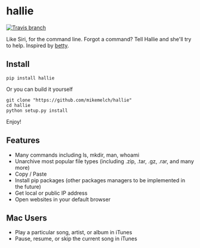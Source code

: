 hallie
===============================

[![Travis branch](https://img.shields.io/travis/joyent/node/v0.6.svg)]()

Like Siri, for the command line. Forgot a command? Tell Hallie and she'll try to help. Inspired by [betty](https://github.com/pickhardt/betty).

Install
--------

`pip install hallie`

Or you can build it yourself

```
git clone "https://github.com/mikemelch/hallie"
cd hallie
python setup.py install
```

Enjoy!

Features
--------

* Many commands including ls, mkdir, man, whoami
* Unarchive most popular file types (including .zip, .tar, .gz, .rar, and many more)
* Copy / Paste
* Install pip packages (other packages managers to be implemented in the future)
* Get local or public IP address
* Open websites in your default browser


Mac Users
--------

* Play a particular song, artist, or album in iTunes
* Pause, resume, or skip the current song in iTunes
